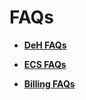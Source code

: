 # FAQs<a name="EN-US_TOPIC_0046252771"></a>

-   **[DeH FAQs](deh-faqs.md)**  

-   **[ECS FAQs](ecs-faqs.md)**  

-   **[Billing FAQs](billing-faqs.md)**  


